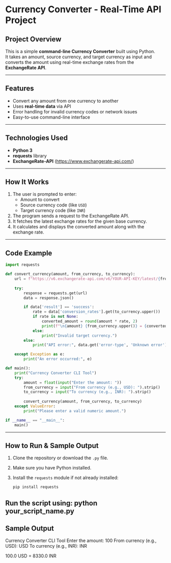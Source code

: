 # Currency Converter - Real-Time API Project

##  Project Overview

This is a simple **command-line Currency Converter** built using Python.  
It takes an amount, source currency, and target currency as input and converts the amount using real-time exchange rates from the **ExchangeRate API**.

---

##  Features

- Convert any amount from one currency to another
- Uses **real-time data** via API
- Error handling for invalid currency codes or network issues
- Easy-to-use command-line interface

---

##  Technologies Used

- **Python 3**
- **requests** library
- **ExchangeRate-API** (https://www.exchangerate-api.com/)

---

##  How It Works

1. The user is prompted to enter:
   - Amount to convert
   - Source currency code (like `USD`)
   - Target currency code (like `INR`)
2. The program sends a request to the ExchangeRate API.
3. It fetches the latest exchange rates for the given base currency.
4. It calculates and displays the converted amount along with the exchange rate.

---

## Code Example

```python
import requests

def convert_currency(amount, from_currency, to_currency):
    url = f"https://v6.exchangerate-api.com/v6/YOUR-API-KEY/latest/{from_currency.upper()}"
    
    try:
        response = requests.get(url)
        data = response.json()

        if data['result'] == 'success':
            rate = data['conversion_rates'].get(to_currency.upper())
            if rate is not None:
                converted_amount = round(amount * rate, 2)
                print(f"\n{amount} {from_currency.upper()} = {converted_amount} {to_currency.upper()}")
            else:
                print("Invalid target currency.")
        else:
            print("API error:", data.get('error-type', 'Unknown error'))

    except Exception as e:
        print("An error occurred:", e)

def main():
    print("Currency Converter CLI Tool")
    try:
        amount = float(input("Enter the amount: "))
        from_currency = input("From currency (e.g., USD): ").strip()
        to_currency = input("To currency (e.g., INR): ").strip()
        
        convert_currency(amount, from_currency, to_currency)
    except ValueError:
        print("Please enter a valid numeric amount.")

if __name__ == "__main__":
    main()
```

---

## How to Run & Sample Output

1. Clone the repository or download the `.py` file.
2. Make sure you have Python installed.
3. Install the `requests` module if not already installed:

   ```bash
   pip install requests
Run the script using:
python your_script_name.py
---
## Sample Output

Currency Converter CLI Tool
Enter the amount: 100
From currency (e.g., USD): USD
To currency (e.g., INR): INR

100.0 USD = 8330.0 INR

